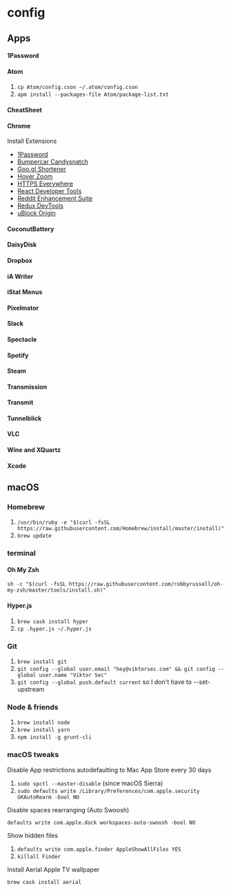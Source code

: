 # config

## Apps

#### 1Password
#### Atom

1. `cp Atom/config.cson ~/.atom/config.cson`
2. `apm install --packages-file Atom/package-list.txt`

#### CheatSheet
#### Chrome

Install Extensions

- [1Password](https://chrome.google.com/webstore/detail/1password-password-manage/aomjjhallfgjeglblehebfpbcfeobpgk)
- [Bumpercar Candysnatch](https://chrome.google.com/webstore/detail/bumpercar-candysnatch/gfgeflpiolnadakikfnhlmlmnbmadbaj)
- [Goo.gl Shortener](https://chrome.google.com/webstore/detail/url-shortener-lite-with-g/mnnkfmkiefebamlmijhohmjaajilnlen)
- [Hover Zoom](https://chrome.google.com/webstore/detail/hover-zoom/nonjdcjchghhkdoolnlbekcfllmednbl)
- [HTTPS Everywhere](https://chrome.google.com/webstore/detail/https-everywhere/gcbommkclmclpchllfjekcdonpmejbdp)
- [React Developer Tools](https://chrome.google.com/webstore/detail/react-developer-tools/fmkadmapgofadopljbjfkapdkoienihi)
- [Reddit Enhancement Suite](https://chrome.google.com/webstore/detail/reddit-enhancement-suite/kbmfpngjjgdllneeigpgjifpgocmfgmb)
- [Redux DevTools](https://chrome.google.com/webstore/detail/redux-devtools/lmhkpmbekcpmknklioeibfkpmmfibljd)
- [uBlock Origin](https://chrome.google.com/webstore/detail/ublock-origin/cjpalhdlnbpafiamejdnhcphjbkeiagm)

#### CoconutBattery
#### DaisyDisk
#### Dropbox
#### iA Writer
#### iStat Menus
#### Pixelmator
#### Slack
#### Spectacle
#### Spotify
#### Steam
#### Transmission
#### Transmit
#### Tunnelblick
#### VLC
#### Wine and XQuartz
#### Xcode

## macOS

### Homebrew

1. `/usr/bin/ruby -e "$(curl -fsSL https://raw.githubusercontent.com/Homebrew/install/master/install)"`
2. `brew update`

### terminal

#### Oh My Zsh

`sh -c "$(curl -fsSL https://raw.githubusercontent.com/robbyrussell/oh-my-zsh/master/tools/install.sh)"`

#### Hyper.js

1. `brew cask install hyper`
2. `cp .hyper.js ~/.hyper.js`

### Git

1. `brew install git`
2. `git config --global user.email "hey@viktorsec.com" && git config --global user.name "Viktor Sec"`
3. `git config --global push.default current` so I don't have to --set-upstream

### Node & friends

1. `brew install node`
2. `brew install yarn`
3. `npm install -g grunt-cli`

### macOS tweaks

Disable App restrictions autodefaulting to Mac App Store every 30 days

1. `sudo spctl --master-disable` (since macOS Sierra)
2. `sudo defaults write /Library/Preferences/com.apple.security GKAutoRearm -bool NO`

Disable spaces rearranging (Auto Swoosh)

`defaults write com.apple.dock workspaces-auto-swoosh -bool NO`

Show hidden files

1. `defaults write com.apple.finder AppleShowAllFiles YES`
2. `killall Finder`

Install Aerial Apple TV wallpaper

`brew cask install aerial`
